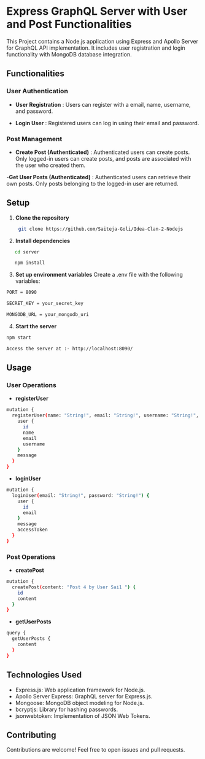 # Express GraphQL Server with User and Post Functionalities

This Project contains a Node.js application using Express and Apollo Server for GraphQL API implementation. It includes user registration and login functionality with MongoDB database integration.


## Functionalities
### User Authentication
- **User Registration** : Users can register with a email, name, username, and password.

- **Login User** : Registered users can log in using their email and password.

### Post Management
- **Create Post (Authenticated)** : Authenticated users can create posts. Only logged-in users can create posts, and posts are associated with the user who created them.

-**Get User Posts (Authenticated)** : Authenticated users can retrieve their own posts. Only posts belonging to the logged-in user are returned.


## Setup

1. **Clone the repository** 

   ```bash
    git clone https://github.com/Saiteja-Goli/Idea-Clan-2-Nodejs
    ```
2. **Install dependencies**
 ```bash
    cd server

    npm install
   ```

3. **Set up environment variables** 
Create a .env file with the following variables:
```bash
PORT = 8090

SECRET_KEY = your_secret_key

MONGODB_URL = your_mongodb_uri
```
4. **Start the server**
```bash
npm start

Access the server at :- http://localhost:8090/
```

## Usage
### User Operations
 - **registerUser**
```bash
mutation {
  registerUser(name: "String!", email: "String!", username: "String!", password: "String!") {
    user {
      id
      name
      email
      username
    }
    message
  }
}
```

- **loginUser**
```bash
mutation {
  loginUser(email: "String!", password: "String!") {
    user {
      id
      email
    }
    message
    accessToken
  }
}

```

### Post Operations

- **createPost**
```bash
mutation {
  createPost(content: "Post 4 by User Sai1 ") {
    id
    content
  }
}

```

- **getUserPosts**
```bash
query {
  getUserPosts {
    content
  }
}
```

## Technologies Used

- Express.js: Web application framework for Node.js.
- Apollo Server Express: GraphQL server for Express.js.
- Mongoose: MongoDB object modeling for Node.js.
- bcryptjs: Library for hashing passwords.
- jsonwebtoken: Implementation of JSON Web Tokens.

## Contributing
Contributions are welcome! Feel free to open issues and pull requests.